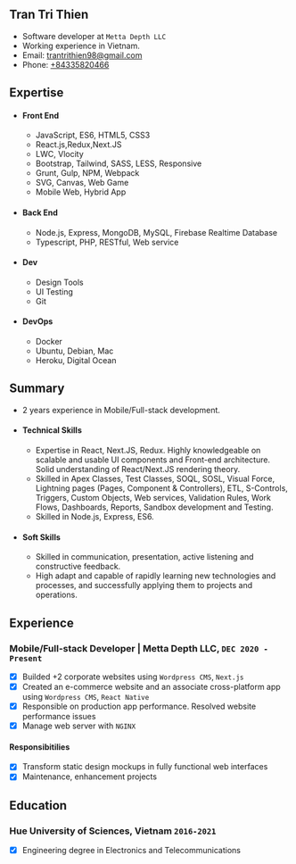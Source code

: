 ## Tran Tri Thien

- Software developer at `Metta Depth LLC`
- Working experience in Vietnam.
- Email: [trantrithien98@gmail.com](mailto:trantrithien98@gmail.com)
- Phone: [+84335820466](tel:+84335820466)

## Expertise

- #### Front End
  - JavaScript, ES6, HTML5, CSS3
  - React.js,Redux,Next.JS
  - LWC, Vlocity
  - Bootstrap, Tailwind, SASS, LESS, Responsive
  - Grunt, Gulp, NPM, Webpack
  - SVG, Canvas, Web Game
  - Mobile Web, Hybrid App
- #### Back End
  - Node.js, Express, MongoDB, MySQL, Firebase Realtime Database
  - Typescript, PHP, RESTful, Web service
- #### Dev
  - Design Tools
  - UI Testing
  - Git
- #### DevOps
  - Docker
  - Ubuntu, Debian, Mac
  - Heroku, Digital Ocean

## Summary

- 2 years experience in Mobile/Full-stack development.
- #### Technical Skills

  - Expertise in React, Next.JS, Redux. Highly knowledgeable on scalable and usable UI components and Front-end architecture. Solid understanding of React/Next.JS rendering theory.
  - Skilled in Apex Classes, Test Classes, SOQL, SOSL, Visual Force, Lightning pages (Pages, Component & Controllers), ETL, S-Controls, Triggers, Custom Objects, Web services, Validation Rules, Work Flows, Dashboards, Reports, Sandbox development and Testing.
  - Skilled in Node.js, Express, ES6.

- #### Soft Skills
  - Skilled in communication, presentation, active listening and constructive feedback.
  - High adapt and capable of rapidly learning new technologies and processes, and successfully applying them to projects and operations.

## Experience

### **Mobile/Full-stack Developer | Metta Depth LLC**, `DEC 2020 - Present`

- [x] Builded +2 corporate websites using `Wordpress CMS`, `Next.js`
- [x] Created an e-commerce website and an associate cross-platform app using `Wordpress CMS`, `React Native`
- [x] Responsible on production app performance. Resolved website performance issues
- [x] Manage web server with `NGINX`

#### Responsibitilies

- [x] Transform static design mockups in fully functional web interfaces
- [x] Maintenance, enhancement projects

## Education

### Hue University of Sciences, Vietnam `2016-2021`

- [x] Engineering degree in Electronics and Telecommunications
